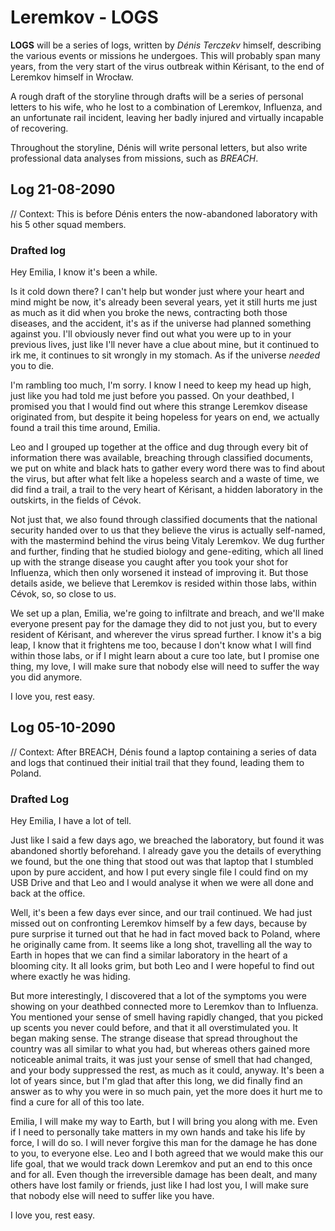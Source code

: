 # Leremkov - LOGS
**LOGS** will be a series of logs, written by *Dénis Terczekv* himself, describing the various events or missions he undergoes. This will probably span many years, from the very start of the virus outbreak within Kérisant, to the end of Leremkov himself in Wrocław.  
  
A rough draft of the storyline through drafts will be a series of personal letters to his wife, who he lost to a combination of Leremkov, Influenza, and an unfortunate rail incident, leaving her badly injured and virtually incapable of recovering.  
  
Throughout the storyline, Dénis will write personal letters, but also write professional data analyses from missions, such as *BREACH*.

## Log 21-08-2090
// Context: This is before Dénis enters the now-abandoned laboratory with his 5 other squad members.

### Drafted log
Hey Emilia, I know it's been a while.

Is it cold down there? I can't help but wonder just where your heart and mind might be now, it's already been several years, yet it still hurts me just as much as it did when you broke the news, contracting both those diseases, and the accident, it's as if the universe had planned something against you. I'll obviously never find out what you were up to in your previous lives, just like I'll never have a clue about mine, but it continued to irk me, it continues to sit wrongly in my stomach. As if the universe *needed* you to die.

I'm rambling too much, I'm sorry. I know I need to keep my head up high, just like you had told me just before you passed. On your deathbed, I promised you that I would find out where this strange Leremkov disease originated from, but despite it being hopeless for years on end, we actually found a trail this time around, Emilia.

Leo and I grouped up together at the office and dug through every bit of information there was available, breaching through classified documents, we put on white and black hats to gather every word there was to find about the virus, but after what felt like a hopeless search and a waste of time, we did find a trail, a trail to the very heart of Kérisant, a hidden laboratory in the outskirts, in the fields of Cévok. 

Not just that, we also found through classified documents that the national security handed over to us that they believe the virus is actually self-named, with the mastermind behind the virus being Vitaly Leremkov. We dug further and further, finding that he studied biology and gene-editing, which all lined up with the strange disease you caught after you took your shot for Influenza, which then only worsened it instead of improving it. But those details aside, we believe that Leremkov is resided within those labs, within Cévok, so, so close to us. 

We set up a plan, Emilia, we're going to infiltrate and breach, and we'll make everyone present pay for the damage they did to not just you, but to every resident of Kérisant, and wherever the virus spread further. I know it's a big leap, I know that it frightens me too, because I don't know what I will find within those labs, or if I might learn about a cure too late, but I promise one thing, my love, I will make sure that nobody else will need to suffer the way you did anymore.

I love you, rest easy.


## Log 05-10-2090
// Context: After BREACH, Dénis found a laptop containing a series of data and logs that continued their initial trail that they found, leading them to Poland.

### Drafted Log
Hey Emilia, I have a lot of tell.

Just like I said a few days ago, we breached the laboratory, but found it was abandoned shortly beforehand. I already gave you the details of everything we found, but the one thing that stood out was that laptop that I stumbled upon by pure accident, and how I put every single file I could find on my USB Drive and that Leo and I would analyse it when we were all done and back at the office.

Well, it's been a few days ever since, and our trail continued. We had just missed out on confronting Leremkov himself by a few days, because by pure surprise it turned out that he had in fact moved back to Poland, where he originally came from. It seems like a long shot, travelling all the way to Earth in hopes that we can find a similar laboratory in the heart of a blooming city. It all looks grim, but both Leo and I were hopeful to find out where exactly he was hiding.

But more interestingly, I discovered that a lot of the symptoms you were showing on your deathbed connected more to Leremkov than to Influenza. You mentioned your sense of smell having rapidly changed, that you picked up scents you never could before, and that it all overstimulated you. It began making sense. The strange disease that spread throughout the country was all similar to what you had, but whereas others gained more noticeable animal traits, it was just your sense of smell that had changed, and your body suppressed the rest, as much as it could, anyway. It's been a lot of years since, but I'm glad that after this long, we did finally find an answer as to why you were in so much pain, yet the more does it hurt me to find a cure for all of this too late. 

Emilia, I will make my way to Earth, but I will bring you along with me. Even if I need to personally take matters in my own hands and take his life by force, I will do so. I will never forgive this man for the damage he has done to you, to everyone else. Leo and I both agreed that we would make this our life goal, that we would track down Leremkov and put an end to this once and for all. Even though the irreversible damage has been dealt, and many others have lost family or friends, just like I had lost you, I will make sure that nobody else will need to suffer like you have.

I love you, rest easy.
